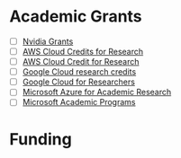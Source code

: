 # Academic Grants

- [ ] [Nvidia Grants](https://www.nvidia.com/en-in/industries/higher-education-research/academic-grant-program/)
- [ ] [AWS Cloud Credits for Research](https://aws.amazon.com/grants/)
- [ ] [AWS Cloud Credit for Research](https://aws.amazon.com/government-education/research-and-technical-computing/cloud-credit-for-research/)
- [ ] [Google Cloud research credits](https://edu.google.com/programs/credits/research/?modal_active=none)
- [ ] [Google Cloud for Researchers](https://cloud.google.com/edu/researchers?hl=en)
- [ ] [Microsoft Azure for Academic Research](https://www.microsoft.com/en-us/azure-academic-research/)
- [ ] [Microsoft Academic Programs](https://www.microsoft.com/en-us/research/academic-programs/)

# Funding
